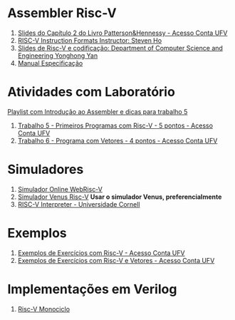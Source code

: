 # Assembler Risc-V

1. [Slides do Capítulo 2 do Livro Patterson&Hennessy - Acesso Conta UFV](https://docs.google.com/presentation/d/1BqaqjFikDXnsPEoxdnN7-IbQU2Ji0nUNVJfQDp9I8Dk/edit?usp=sharing)
2. [RISC-V Instruction Formats Instructor: Steven Ho](https://inst.eecs.berkeley.edu/~cs61c/resources/su18_lec/Lecture7.pdf)
3. [Slides de Risc-V e codificação: Department	of	Computer	Science	and	Engineering
Yonghong Yan](https://passlab.github.io/CSCE513/notes/lecture04_RISCV_ISA.pdf)
4. [Manual Especificação](https://riscv.org//wp-content/uploads/2017/05/riscv-spec-v2.2.pdf)

# Atividades com Laboratório

[Playlist com Introdução ao Assembler e dicas para trabalho 5](https://www.youtube.com/playlist?list=PLcvOyD_LMr6lbSK_0gU9aLKSHTzj3qq0b)

1. [Trabalho 5 - Primeiros Programas com Risc-V - 5 pontos - Acesso Conta UFV](https://docs.google.com/document/d/1A3RSSebJ8_tjI78_fqQuR7bo6hUzyYBKlWQ8XFNTQ_c/edit?usp=sharing)
2. [Trabalho 6 - Programa com Vetores - 4 pontos - Acesso Conta UFV](https://docs.google.com/document/d/1wMJk3otIeWT4rnDVzL0sVWsuRHCk6-ejPcGKlKKMZQI/edit?usp=sharing)

# Simuladores

1. [Simulador Online WebRisc-V](https://webriscv.dii.unisi.it/)
2. [Simulador Venus Risc-V](https://www.kvakil.me/venus/)  **Usar o simulador Venus, preferencialmente**
3. [RISC-V Interpreter - Universidade Cornell](https://www.cs.cornell.edu/courses/cs3410/2019sp/riscv/interpreter/)

# Exemplos
1. [Exemplos de Exercícios com Risc-V - Acesso Conta UFV](https://docs.google.com/presentation/d/1tb34UEvhoxoEdC1_fbXu3UY-vA_RvBoIy57_NG5N2Qc/edit?usp=sharing)
2. [Exemplos de Exercícios com Risc-V e Vetores - Acesso Conta UFV](https://docs.google.com/presentation/d/1WRfD1qvOyuBejxO2VBSerXI2el9rSEjl9r4OwykaSUA/edit?usp=sharing)

# Implementações em Verilog
1. [Risc-V Monociclo](https://github.com/cacauvicosa/mips/tree/master/michael/riscv)

